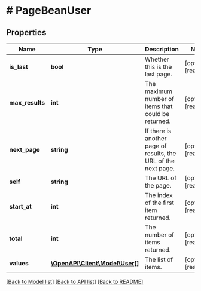# # PageBeanUser

## Properties

Name | Type | Description | Notes
------------ | ------------- | ------------- | -------------
**is_last** | **bool** | Whether this is the last page. | [optional] [readonly]
**max_results** | **int** | The maximum number of items that could be returned. | [optional] [readonly]
**next_page** | **string** | If there is another page of results, the URL of the next page. | [optional] [readonly]
**self** | **string** | The URL of the page. | [optional] [readonly]
**start_at** | **int** | The index of the first item returned. | [optional] [readonly]
**total** | **int** | The number of items returned. | [optional] [readonly]
**values** | [**\OpenAPI\Client\Model\User[]**](User.md) | The list of items. | [optional] [readonly]

[[Back to Model list]](../../README.md#models) [[Back to API list]](../../README.md#endpoints) [[Back to README]](../../README.md)
